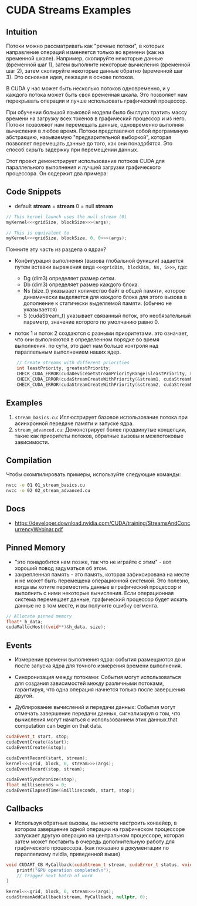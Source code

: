 # CUDA Streams Examples

## Intuition
Потоки можно рассматривать как "речные потоки", в которых направление операций изменяется только во времени (как на временной шкале). Например, скопируйте некоторые данные (временной шаг 1), затем выполните некоторые вычисления (временной шаг 2), затем скопируйте некоторые данные обратно (временной шаг 3). Это основная идея, лежащая в основе потоков. 

В CUDA у нас может быть несколько потоков одновременно, и у каждого потока может быть своя временная шкала. Это позволяет нам перекрывать операции и лучше использовать графический процессор.

При обучении большой языковой модели было бы глупо тратить массу времени на загрузку всех токенов в графический процессор и из него. Потоки позволяют нам перемещать данные, одновременно выполняя вычисления в любое время. Потоки представляют собой программную абстракцию, называемую "предварительной выборкой", которая позволяет перемещать данные до того, как они понадобятся. Это способ скрыть задержку при перемещении данных. 

Этот проект демонстрирует использование потоков CUDA для параллельного выполнения и лучшей загрузки графического процессора. Он содержит два примера:


## Code Snippets
- default **stream** = **stream** 0 = null **stream**
```cpp
// This kernel launch uses the null stream (0)
myKernel<<<gridSize, blockSize>>>(args);

// This is equivalent to
myKernel<<<gridSize, blockSize, 0, 0>>>(args);
```
Помните эту часть из раздела о ядрах?
- Конфигурация выполнения (вызова глобальной функции) задается путем вставки выражения вида `<<<gridDim, blockDim, Ns, S>>>`, где:

  - Dg (dim3) определяет размер сетки.
  - Db (dim3) определяет размер каждого блока.
  - Ns (size_t) указывает количество байт в общей памяти, которое динамически выделяется для каждого блока для этого вызова в дополнение к статически выделяемой памяти. (обычно не указывается)
  - S (cudaStream_t) указывает связанный поток, это необязательный параметр, значение которого по умолчанию равно 0.

- поток 1 и поток 2 создаются с разными приоритетами. это означает, что они выполняются в определенном порядке во время выполнения. по сути, это дает нам больше контроля над параллельным выполнением наших ядер.

```cpp
    // Create streams with different priorities
    int leastPriority, greatestPriority;
    CHECK_CUDA_ERROR(cudaDeviceGetStreamPriorityRange(&leastPriority, &greatestPriority));
    CHECK_CUDA_ERROR(cudaStreamCreateWithPriority(&stream1, cudaStreamNonBlocking, leastPriority));
    CHECK_CUDA_ERROR(cudaStreamCreateWithPriority(&stream2, cudaStreamNonBlocking, greatestPriority));
```

## Examples

1. `stream_basics.cu`: Иллюстрирует базовое использование потока при асинхронной передаче памяти и запуске ядра.
2. `stream_advanced.cu`: Демонстрирует более продвинутые концепции, такие как приоритеты потоков, обратные вызовы и межпотоковые зависимости.

## Compilation

Чтобы скомпилировать примеры, используйте следующие команды:

```bash
nvcc -o 01 01_stream_basics.cu
nvcc -o 02 02_stream_advanced.cu
```

## Docs
- https://developer.download.nvidia.com/CUDA/training/StreamsAndConcurrencyWebinar.pdf

## Pinned Memory
- "это понадобится нам позже, так что не играйте с этим" - вот хороший повод задуматься об этом.
- закрепленная память - это память, которая зафиксирована на месте и не может быть перемещена операционной системой. Это полезно, когда вы хотите переместить данные в графический процессор и выполнить с ними некоторые вычисления. Если операционная система перемещает данные, графический процессор будет искать данные не в том месте, и вы получите ошибку сегмента.
```cpp
// Allocate pinned memory
float* h_data;
cudaMallocHost((void**)&h_data, size);
```

## Events
- Измерение времени выполнения ядра: события размещаются до и после запуска ядра для точного измерения времени выполнения.

- Синхронизация между потоками: События могут использоваться для создания зависимостей между различными потоками, гарантируя, что одна операция начнется только после завершения другой.

- Дублирование вычислений и передачи данных: События могут отмечать завершение передачи данных, сигнализируя о том, что вычисления могут начаться с использованием этих данных.that computation can begin on that data.


```cpp
cudaEvent_t start, stop;
cudaEventCreate(&start);
cudaEventCreate(&stop);

cudaEventRecord(start, stream);
kernel<<<grid, block, 0, stream>>>(args);
cudaEventRecord(stop, stream);

cudaEventSynchronize(stop);
float milliseconds = 0;
cudaEventElapsedTime(&milliseconds, start, stop);
```

## Callbacks
- Используя обратные вызовы, вы можете настроить конвейер, в котором завершение одной операции на графическом процессоре запускает другую операцию на центральном процессоре, которая затем может поставить в очередь дополнительную работу для графического процессора. (как показано в документации по параллелизму nvidia, приведенной выше)

```cpp
void CUDART_CB MyCallback(cudaStream_t stream, cudaError_t status, void *userData) {
    printf("GPU operation completed\n");
    // Trigger next batch of work
}

kernel<<<grid, block, 0, stream>>>(args);
cudaStreamAddCallback(stream, MyCallback, nullptr, 0);
```
